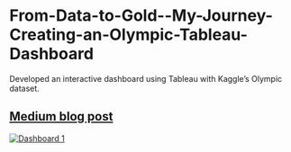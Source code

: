 # From-Data-to-Gold--My-Journey-Creating-an-Olympic-Tableau-Dashboard
Developed an interactive dashboard using Tableau with Kaggle’s Olympic dataset.

## [Medium blog post](https://medium.com/@sudarshanasrao/olympics-tableau-3a79b7b49619)

<div class='tableauPlaceholder' id='viz1723672153855' style='position: relative'>
<noscript> 
<a href='#'> <img alt='Dashboard 1' src='https:&#47;&#47;public.tableau.com&#47;static&#47;images&#47;Ol&#47;Olympics_17236708826520&#47;Dashboard1&#47;1_rss.png' style='border: none' /> </a>
</noscript>
<object class='tableauViz' style='display:none;'> 
<param name='host_url' value='https%3A%2F%2Fpublic.tableau.com%2F' /> <param name='embed_code_version' value='3' /> <param name='site_root' value='' /> <param name='name' value='Olympics_17236708826520&#47;Dashboard1' /> <param name='tabs' value='no' /> <param name='toolbar' value='yes' /> <param name='static_image' value='https:&#47;&#47;public.tableau.com&#47;static&#47;images&#47;Ol&#47;Olympics_17236708826520&#47;Dashboard1&#47;1.png' /> <param name='animate_transition' value='yes' /> <param name='display_static_image' value='yes' /> <param name='display_spinner' value='yes' /> <param name='display_overlay' value='yes' /> <param name='display_count' value='yes' /> <param name='language' value='en-US' />
</object>
</div>
<script type='text/javascript'>                    
var divElement = document.getElementById('viz1723672153855');                    
var vizElement = divElement.getElementsByTagName('object')[0];                    
if ( divElement.offsetWidth > 800 ) { 
vizElement.style.width='100%';
vizElement.style.height=(divElement.offsetWidth*0.75)+'px'; 
} 
else if ( divElement.offsetWidth > 500 ) { 
vizElement.style.width='100%';
vizElement.style.height=(divElement.offsetWidth*0.75)+'px'; 
} 
else { 
vizElement.style.width='100%';
vizElement.style.height='1927px'; 
}                     
var scriptElement = document.createElement('script');                    
scriptElement.src = 'https://public.tableau.com/javascripts/api/viz_v1.js';                    
vizElement.parentNode.insertBefore(scriptElement, vizElement);                
</script>
